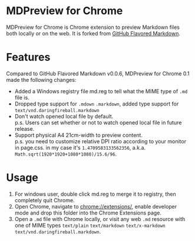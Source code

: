 # MDPreview for Chrome
MDPreview for Chrome is Chrome extension to preview Markdown files both locally or on the web. It is forked from [GitHub Flavored Markdown](https://chrome.google.com/webstore/detail/github-flavored-markdown/faelggnmhofdamhdegcdhhemfokkfngk).

# Features
Compared to GitHub Flavored Markdown v0.0.6, MDPreview for Chrome 0.1 made the following changes:  
+ Added a Windows registry file md.reg to tell what the MIME type of `.md` file is.
+ Dropped type support for `.mdown` `.markdown`, added type support for `text/vnd.daringfireball.markdown`
+ Don't watch opened local file by default.  
  p.s. Users can set whether or not to watch opened local file in future release.
+ Support physical A4 21cm-width to preview content.  
  p.s. you need to customize relative DPI ratio according to your monitor in page.css. in my case it's `1.4709583133562356`, a.k.a. `Math.sqrt(1920*1920+1080*1080)/15.6/96`.

# Usage
1. For windows user, double click md.reg to merge it to registry, then completely quit Chrome.
2. Open Chrome, navigate to [chrome://extensions/](chrome://extensions/), enable developer mode and drop this folder into the Chrome Extensions page.
3. Open a `.md` file with Chrome locally, or visit any web `.md` resource with one of MIME types `text/plain` `text/markdown` `text/x-markdown` `text/vnd.daringfireball.markdown`.
